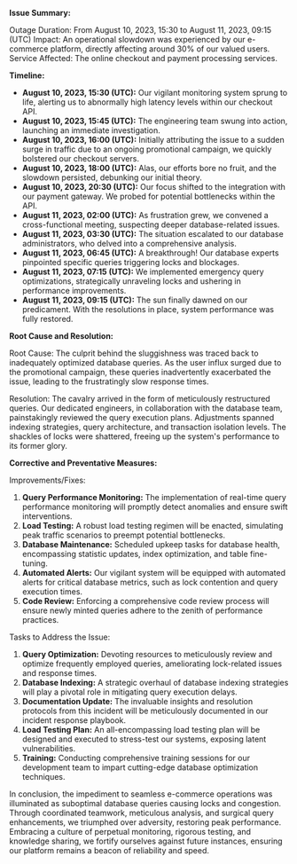 **Issue Summary:**

Outage Duration: From August 10, 2023, 15:30 to August 11, 2023, 09:15 (UTC)
Impact: An operational slowdown was experienced by our e-commerce platform, directly affecting around 30% of our valued users.
Service Affected: The online checkout and payment processing services.

**Timeline:**

- **August 10, 2023, 15:30 (UTC):** Our vigilant monitoring system sprung to life, alerting us to abnormally high latency levels within our checkout API.
- **August 10, 2023, 15:45 (UTC):** The engineering team swung into action, launching an immediate investigation.
- **August 10, 2023, 16:00 (UTC):** Initially attributing the issue to a sudden surge in traffic due to an ongoing promotional campaign, we quickly bolstered our checkout servers.
- **August 10, 2023, 18:00 (UTC):** Alas, our efforts bore no fruit, and the slowdown persisted, debunking our initial theory.
- **August 10, 2023, 20:30 (UTC):** Our focus shifted to the integration with our payment gateway. We probed for potential bottlenecks within the API.
- **August 11, 2023, 02:00 (UTC):** As frustration grew, we convened a cross-functional meeting, suspecting deeper database-related issues.
- **August 11, 2023, 03:30 (UTC):** The situation escalated to our database administrators, who delved into a comprehensive analysis.
- **August 11, 2023, 06:45 (UTC):** A breakthrough! Our database experts pinpointed specific queries triggering locks and blockages.
- **August 11, 2023, 07:15 (UTC):** We implemented emergency query optimizations, strategically unraveling locks and ushering in performance improvements.
- **August 11, 2023, 09:15 (UTC):** The sun finally dawned on our predicament. With the resolutions in place, system performance was fully restored.

**Root Cause and Resolution:**

Root Cause: The culprit behind the sluggishness was traced back to inadequately optimized database queries. As the user influx surged due to the promotional campaign, these queries inadvertently exacerbated the issue, leading to the frustratingly slow response times.

Resolution: The cavalry arrived in the form of meticulously restructured queries. Our dedicated engineers, in collaboration with the database team, painstakingly reviewed the query execution plans. Adjustments spanned indexing strategies, query architecture, and transaction isolation levels. The shackles of locks were shattered, freeing up the system's performance to its former glory.

**Corrective and Preventative Measures:**

Improvements/Fixes:
1. **Query Performance Monitoring:** The implementation of real-time query performance monitoring will promptly detect anomalies and ensure swift interventions.
2. **Load Testing:** A robust load testing regimen will be enacted, simulating peak traffic scenarios to preempt potential bottlenecks.
3. **Database Maintenance:** Scheduled upkeep tasks for database health, encompassing statistic updates, index optimization, and table fine-tuning.
4. **Automated Alerts:** Our vigilant system will be equipped with automated alerts for critical database metrics, such as lock contention and query execution times.
5. **Code Review:** Enforcing a comprehensive code review process will ensure newly minted queries adhere to the zenith of performance practices.

Tasks to Address the Issue:
1. **Query Optimization:** Devoting resources to meticulously review and optimize frequently employed queries, ameliorating lock-related issues and response times.
2. **Database Indexing:** A strategic overhaul of database indexing strategies will play a pivotal role in mitigating query execution delays.
3. **Documentation Update:** The invaluable insights and resolution protocols from this incident will be meticulously documented in our incident response playbook.
4. **Load Testing Plan:** An all-encompassing load testing plan will be designed and executed to stress-test our systems, exposing latent vulnerabilities.
5. **Training:** Conducting comprehensive training sessions for our development team to impart cutting-edge database optimization techniques.

In conclusion, the impediment to seamless e-commerce operations was illuminated as suboptimal database queries causing locks and congestion. Through coordinated teamwork, meticulous analysis, and surgical query enhancements, we triumphed over adversity, restoring peak performance. Embracing a culture of perpetual monitoring, rigorous testing, and knowledge sharing, we fortify ourselves against future instances, ensuring our platform remains a beacon of reliability and speed.